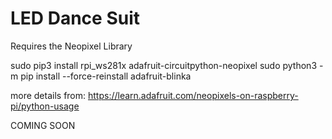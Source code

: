 # LED Dance Suit

Requires the Neopixel Library 

sudo pip3 install rpi_ws281x adafruit-circuitpython-neopixel
sudo python3 -m pip install --force-reinstall adafruit-blinka

more details from: https://learn.adafruit.com/neopixels-on-raspberry-pi/python-usage

COMING SOON

